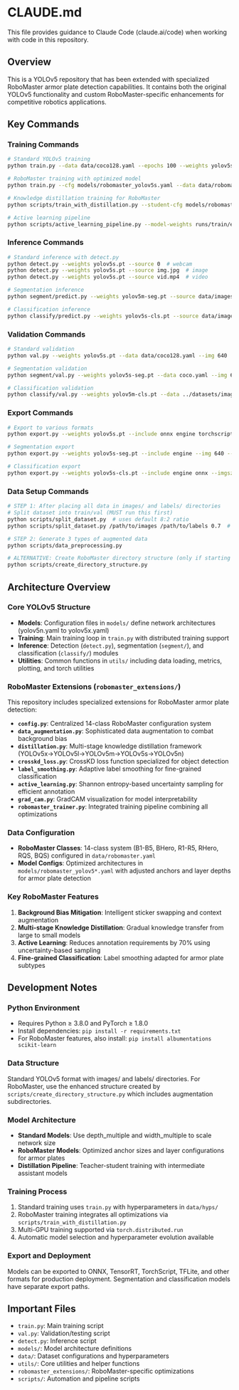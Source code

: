 # CLAUDE.md

This file provides guidance to Claude Code (claude.ai/code) when working with code in this repository.

## Overview

This is a YOLOv5 repository that has been extended with specialized RoboMaster armor plate detection capabilities. It contains both the original YOLOv5 functionality and custom RoboMaster-specific enhancements for competitive robotics applications.

## Key Commands

### Training Commands
```bash
# Standard YOLOv5 training
python train.py --data data/coco128.yaml --epochs 100 --weights yolov5s.pt --img 640

# RoboMaster training with optimized model
python train.py --cfg models/robomaster_yolov5s.yaml --data data/robomaster.yaml --epochs 300 --batch-size 16 --label-smoothing 0.1

# Knowledge distillation training for RoboMaster
python scripts/train_with_distillation.py --student-cfg models/robomaster_yolov5n.yaml --teacher-weights yolov5x.pt --data data/robomaster.yaml --epochs 300 --distillation-method crosskd --label-smoothing 0.1 --background-bias-augment

# Active learning pipeline
python scripts/active_learning_pipeline.py --model-weights runs/train/exp/weights/best.pt --unlabeled-data data/unlabeled/ --budget 1000 --batch-size 50 --simulate-annotation
```

### Inference Commands
```bash
# Standard inference with detect.py
python detect.py --weights yolov5s.pt --source 0  # webcam
python detect.py --weights yolov5s.pt --source img.jpg  # image
python detect.py --weights yolov5s.pt --source vid.mp4  # video

# Segmentation inference
python segment/predict.py --weights yolov5m-seg.pt --source data/images/bus.jpg

# Classification inference
python classify/predict.py --weights yolov5s-cls.pt --source data/images/bus.jpg
```

### Validation Commands
```bash
# Standard validation
python val.py --weights yolov5s.pt --data data/coco128.yaml --img 640

# Segmentation validation
python segment/val.py --weights yolov5s-seg.pt --data coco.yaml --img 640

# Classification validation
python classify/val.py --weights yolov5m-cls.pt --data ../datasets/imagenet --img 224
```

### Export Commands
```bash
# Export to various formats
python export.py --weights yolov5s.pt --include onnx engine torchscript tflite

# Segmentation export
python export.py --weights yolov5s-seg.pt --include engine --img 640 --device 0 --half

# Classification export
python export.py --weights yolov5s-cls.pt --include engine onnx --imgsz 224
```

### Data Setup Commands
```bash
# STEP 1: After placing all data in images/ and labels/ directories
# Split dataset into train/val (MUST run this first)
python scripts/split_dataset.py  # uses default 8:2 ratio
python scripts/split_dataset.py /path/to/images /path/to/labels 0.7  # custom ratio

# STEP 2: Generate 3 types of augmented data
python scripts/data_preprocessing.py

# ALTERNATIVE: Create RoboMaster directory structure (only if starting fresh)
python scripts/create_directory_structure.py
```

## Architecture Overview

### Core YOLOv5 Structure
- **Models**: Configuration files in `models/` define network architectures (yolov5n.yaml to yolov5x.yaml)
- **Training**: Main training loop in `train.py` with distributed training support
- **Inference**: Detection (`detect.py`), segmentation (`segment/`), and classification (`classify/`) modules
- **Utilities**: Common functions in `utils/` including data loading, metrics, plotting, and torch utilities

### RoboMaster Extensions (`robomaster_extensions/`)
This repository includes specialized extensions for RoboMaster armor plate detection:

- **`config.py`**: Centralized 14-class RoboMaster configuration system
- **`data_augmentation.py`**: Sophisticated data augmentation to combat background bias
- **`distillation.py`**: Multi-stage knowledge distillation framework (YOLOv5x→YOLOv5l→YOLOv5m→YOLOv5s→YOLOv5n)
- **`crosskd_loss.py`**: CrossKD loss function specialized for object detection
- **`label_smoothing.py`**: Adaptive label smoothing for fine-grained classification
- **`active_learning.py`**: Shannon entropy-based uncertainty sampling for efficient annotation
- **`grad_cam.py`**: GradCAM visualization for model interpretability
- **`robomaster_trainer.py`**: Integrated training pipeline combining all optimizations

### Data Configuration
- **RoboMaster Classes**: 14-class system (B1-B5, BHero, R1-R5, RHero, RQS, BQS) configured in `data/robomaster.yaml`
- **Model Configs**: Optimized architectures in `models/robomaster_yolov5*.yaml` with adjusted anchors and layer depths for armor plate detection

### Key RoboMaster Features
1. **Background Bias Mitigation**: Intelligent sticker swapping and context augmentation
2. **Multi-stage Knowledge Distillation**: Gradual knowledge transfer from large to small models
3. **Active Learning**: Reduces annotation requirements by 70% using uncertainty-based sampling
4. **Fine-grained Classification**: Label smoothing adapted for armor plate subtypes

## Development Notes

### Python Environment
- Requires Python ≥ 3.8.0 and PyTorch ≥ 1.8.0
- Install dependencies: `pip install -r requirements.txt`
- For RoboMaster features, also install: `pip install albumentations scikit-learn`

### Data Structure
Standard YOLOv5 format with images/ and labels/ directories. For RoboMaster, use the enhanced structure created by `scripts/create_directory_structure.py` which includes augmentation subdirectories.

### Model Architecture
- **Standard Models**: Use depth_multiple and width_multiple to scale network size
- **RoboMaster Models**: Optimized anchor sizes and layer configurations for armor plates
- **Distillation Pipeline**: Teacher-student training with intermediate assistant models

### Training Process
1. Standard training uses `train.py` with hyperparameters in `data/hyps/`
2. RoboMaster training integrates all optimizations via `scripts/train_with_distillation.py`
3. Multi-GPU training supported via `torch.distributed.run`
4. Automatic model selection and hyperparameter evolution available

### Export and Deployment
Models can be exported to ONNX, TensorRT, TorchScript, TFLite, and other formats for production deployment. Segmentation and classification models have separate export paths.

## Important Files
- `train.py`: Main training script
- `val.py`: Validation/testing script
- `detect.py`: Inference script
- `models/`: Model architecture definitions
- `data/`: Dataset configurations and hyperparameters
- `utils/`: Core utilities and helper functions
- `robomaster_extensions/`: RoboMaster-specific optimizations
- `scripts/`: Automation and pipeline scripts